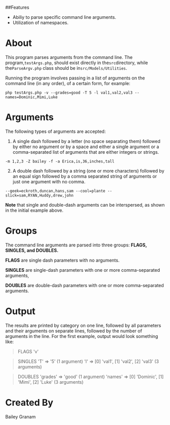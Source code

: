 ##Features
- Abiliy to parse specific command line arguments.
- Utilization of namespaces.

# About

This program parses arguments from the command line. The program,`testArgs.php`, should exist directly in the`src`directory, while the`ParseArgv.php` class should be in`src/Models/Utilities`. 

Running the program involves passing in a list of arguments on the command line (in any order), of a certain form, for example:

`php testArgs.php -v --grades=good -T 5 -l val1,val2,val3 --names=Dominic,Mimi,Luke`

# Arguments
The following types of arguments are accepted:
1. A single dash followed by a letter (no space separating them) followed by either no argument or by a space and either a single argument or a comma-separated list of arguments that are either integers or strings.

 `-m 1,2,3 -Z bailey -f -a Erica,is,36,inches,tall`

2. A double dash followed by a string (one or more characters) followed by an equal sign followed by a comma separated string of arguments or just one argument with no comma.

`--geek=eckroth,duncan,hans,sam --cool=plante --slick=sam,RYAN,Huddy,drew,john`

**Note** that single and double-dash arguments can be interspersed, as shown in the initial example above.

# Groups
The command line arguments are parsed into three groups: **FLAGS, SINGLES, **and** DOUBLES.**

**FLAGS** are single dash parameters with no arguments. 

**SINGLES** are single-dash parameters with one or more comma-separated arguments, 

**DOUBLES** are double-dash parameters with one or more comma-separated arguments. 

# Output
The results are printed by category on one line, followed by all parameters and their arguments on separate lines, followed by the number of arguments in the line. For the first example, output would look something like:

>FLAGS
'v' 

>SINGLES
'T' => '5' (1 argument) 
'l' => [0] 'val1', [1] 'val2', [2] 'val3' (3 arguments) 

>DOUBLES
'grades' => 'good' (1 argument) 
'names' => [0] 'Dominic', [1] 'Mimi', [2] 'Luke' (3 arguments)

# Created By
Bailey Granam
